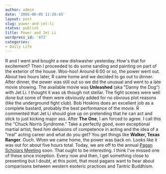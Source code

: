 ```yaml
---
author: admin
date: '2005-06-05 11:20:45'
layout: post
slug: power-and-jet-li
status: publish
title: Power and Jet Li
wordpress_id: '473'
categories:
- Daily Life
---
```


R and I went and bought a new dishwasher yesterday. How's that for
excitement? Then I proceeded to do some sanding and painting on part of
the exterior of the house. Woo-hoo! Around 6:00 or so, the power went
out. About two hours later, R came home and we decided to go out to
dinner. After dinner, the power was still out so we did the unusual and
went to a late movie showing. The available movie was **Unleashed** (aka
"Danny the Dog") with Jet Li. I thought it was ok though not stellar.
The fight scenes were well done but some of them were obviously added
for no obvious plot reasons (like the underground fight club). Bob
Hoskins does an excellent job as a complete bastard, probably the best
performance of the movie. R commented that Jet Li should give up on
pretending that he can act and stick to just kicking major ass. After
**The One**, I am forced to agree. I call this the "Chuck Norris
Syndrome." Take a perfectly good, even exceptional martial artist, feed
him delusions of competence in acting and the idea of a "real" acting
career and what do you get? You get things like **Walker, Texas
Ranger**. Ouch. When we came home, the power was back on. Looks like it
was out for about five hours total. Today, we are off to the annual
[Pagan Scholars Meeting](http://www.speakeasy.org/~bwilliam/sps.html)
soon. That ought to be interesting. I think I've missed one of these
since inception. Every now and then, I get something close to presenting
but I doubt, at this point, that most pagans want to hear about
comparisons between western esoteric practices and Tantric Buddhism.
